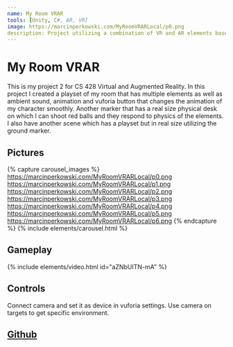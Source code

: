 ```yaml
---
name: My Room VRAR
tools: [Unity, C#, AR, VR]
image: https://marcinperkowski.com/MyRoomVRARLocal/p0.png
description: Project utilizing a combination of VR and AR elements based on my own room!
---
```


# My Room VRAR

This is my project 2 for CS 428 Virtual and Augmented Reality. In this project I created a playset of my room that has multiple elements as well as ambient sound, animation and vuforia button that changes the animation of my character smoothly. Another marker that has a real size physical desk on which I can shoot red balls and they respond to physics of the elements. I also have another scene which has a playset but in real size utilizing the ground marker.

## Pictures

{% capture carousel_images %}
https://marcinperkowski.com/MyRoomVRARLocal/p0.png
https://marcinperkowski.com/MyRoomVRARLocal/p1.png
https://marcinperkowski.com/MyRoomVRARLocal/p2.png
https://marcinperkowski.com/MyRoomVRARLocal/p3.png
https://marcinperkowski.com/MyRoomVRARLocal/p4.png
https://marcinperkowski.com/MyRoomVRARLocal/p5.png
https://marcinperkowski.com/MyRoomVRARLocal/p6.png
{% endcapture %}
{% include elements/carousel.html %}

## Gameplay

{% include elements/video.html id="aZNbUITN-mA" %}

## Controls

Connect camera and set it as device in vuforia settings. Use camera on targets to get specific environment.

## [Github](https://github.com/marcinperkow/MyRoomVRAR)